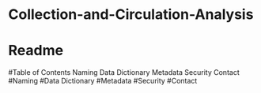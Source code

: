 # Collection-and-Circulation-Analysis
# Readme

#Table of Contents
  Naming
  Data Dictionary
  Metadata
  Security
  Contact
#Naming
#Data Dictionary
#Metadata
#Security
#Contact
